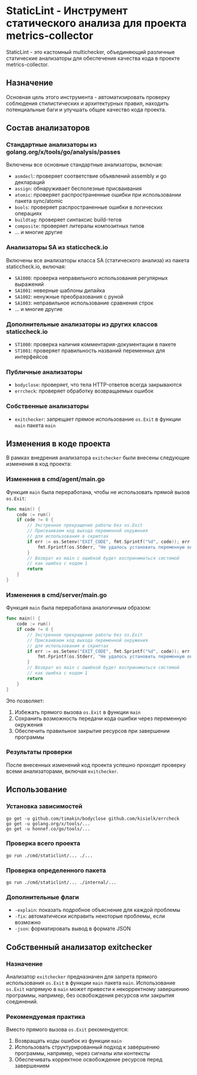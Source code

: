 # StaticLint - Инструмент статического анализа для проекта metrics-collector

StaticLint - это кастомный multichecker, объединяющий различные статические анализаторы для обеспечения качества кода в проекте metrics-collector.

## Назначение

Основная цель этого инструмента - автоматизировать проверку соблюдения стилистических и архитектурных правил, находить потенциальные баги и улучшать общее качество кода проекта.

## Состав анализаторов

### Стандартные анализаторы из golang.org/x/tools/go/analysis/passes

Включены все основные стандартные анализаторы, включая:

- `asmdecl`: проверяет соответствие объявлений assembly и go деклараций
- `assign`: обнаруживает бесполезные присваивания
- `atomic`: проверяет распространенные ошибки при использовании пакета sync/atomic
- `bools`: проверяет распространенные ошибки в логических операциях
- `buildtag`: проверяет синтаксис build-тегов
- `composite`: проверяет литералы композитных типов
- ... и многие другие

### Анализаторы SA из staticcheck.io

Включены все анализаторы класса SA (статического анализа) из пакета staticcheck.io, включая:

- `SA1000`: проверка неправильного использования регулярных выражений
- `SA1001`: неверные шаблоны дипайка
- `SA1002`: ненужные преобразования с руной
- `SA1003`: неправильное использование сравнения строк
- ... и многие другие

### Дополнительные анализаторы из других классов staticcheck.io

- `ST1000`: проверка наличия комментария-документации в пакете
- `ST1001`: проверяет правильность названий переменных для интерфейсов

### Публичные анализаторы

- `bodyclose`: проверяет, что тела HTTP-ответов всегда закрываются
- `errcheck`: проверяет обработку возвращаемых ошибок

### Собственные анализаторы

- `exitchecker`: запрещает прямое использование `os.Exit` в функции `main` пакета `main`

## Изменения в коде проекта

В рамках внедрения анализатора `exitchecker` были внесены следующие изменения в код проекта:

### Изменения в cmd/agent/main.go

Функция `main` была переработана, чтобы не использовать прямой вызов `os.Exit`:

```go
func main() {
	code := run()
	if code != 0 {
		// Экстренное прекращение работы без os.Exit
		// Присваиваем код выхода переменной окружения 
		// для использования в скриптах
		if err := os.Setenv("EXIT_CODE", fmt.Sprintf("%d", code)); err != nil {
			fmt.Fprintf(os.Stderr, "Не удалось установить переменную окружения: %v\n", err)
		}
		// Возврат из main с ошибкой будет восприниматься системой 
		// как ошибка с кодом 1
		return
	}
}
```

### Изменения в cmd/server/main.go

Функция `main` была переработана аналогичным образом:

```go
func main() {
	code := run()
	if code != 0 {
		// Экстренное прекращение работы без os.Exit
		// Присваиваем код выхода переменной окружения 
		// для использования в скриптах
		if err := os.Setenv("EXIT_CODE", fmt.Sprintf("%d", code)); err != nil {
			fmt.Fprintf(os.Stderr, "Не удалось установить переменную окружения: %v\n", err)
		}
		// Возврат из main с ошибкой будет восприниматься системой 
		// как ошибка с кодом 1
		return
	}
}
```

Это позволяет:
1. Избежать прямого вызова `os.Exit` в функции `main`
2. Сохранить возможность передачи кода ошибки через переменную окружения
3. Обеспечить правильное закрытие ресурсов при завершении программы

### Результаты проверки

После внесенных изменений код проекта успешно проходит проверку всеми анализаторами, включая `exitchecker`.

## Использование

### Установка зависимостей

```shell
go get -u github.com/timakin/bodyclose github.com/kisielk/errcheck
go get -u golang.org/x/tools/...
go get -u honnef.co/go/tools/...
```

### Проверка всего проекта

```shell
go run ./cmd/staticlint/... ./...
```

### Проверка определенного пакета

```shell
go run ./cmd/staticlint/... ./internal/...
```

### Дополнительные флаги

- `-explain`: показать подробное объяснение для каждой проблемы
- `-fix`: автоматически исправить некоторые проблемы, если возможно
- `-json`: форматировать вывод в формате JSON

## Собственный анализатор exitchecker

### Назначение

Анализатор `exitchecker` предназначен для запрета прямого использования `os.Exit` в функции `main` пакета `main`. Использование `os.Exit` напрямую в `main` может привести к некорректному завершению программы, например, без освобождения ресурсов или закрытия соединений.

### Рекомендуемая практика

Вместо прямого вызова `os.Exit` рекомендуется:
1. Возвращать коды ошибок из функции `main`
2. Использовать структурированный подход к завершению программы, например, через сигналы или контексты
3. Обеспечивать корректное освобождение ресурсов перед завершением 